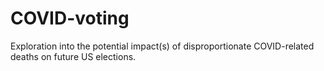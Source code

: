 # COVID-voting
Exploration into the potential impact(s) of disproportionate COVID-related deaths on future US elections.
